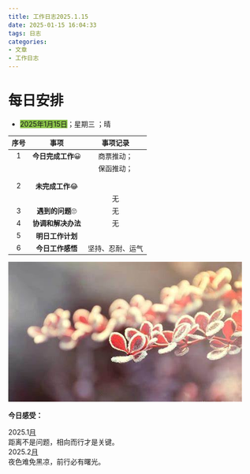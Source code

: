 ```yaml
---
title: 工作日志2025.1.15
date: 2025-01-15 16:04:33
tags: 日志
categories: 
- 文章
- 工作日志
---
```


# 每日安排



- <font style="background-color:#8bc34a">2025年1月15日</font>；<font title="yellow">星期三</font> ；<font title="blue">晴</font>

| 序号 |        事项        |     事项记录     |
| :--: | :----------------: | :--------------: |
|  1   | **今日完成工作**😀  |    商票推动；    |
|      |                    |    保函推动；    |
|      |                    |                  |
|      |                    |                  |
|  2   |  **未完成工作**😂   |                  |
|      |                    |        无        |
|  3   |  **遇到的问题**🙄   |        无        |
|  4   | **协调和解决办法** |        无        |
|  5   |  **明日工作计划**  |                  |
|  6   |  **今日工作感悟**  | 坚持、忍耐、运气 |

![](../pic/OIP.jpg)

**今日感受：**

<div alt="timeline">
    <div alt="timenode">
        <div alt="meta"><span alt="btn">2025.1</span><a href="#">月</a></div>
        <div alt="body">
            距离不是问题，相向而行才是关键。
        </div>
    </div>
    <div alt="timenode">
        <div alt="meta"><span alt="btn">2025.2</span><a href="#">月</a></div>
        <div alt="body">
            夜色难免黑凉，前行必有曙光。
        </div>
    </div>
</div>
